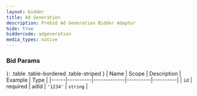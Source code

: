 ```yaml
---
layout: bidder
title: Ad Generation
description: Prebid Ad Generation Bidder Adaptor
hide: true
biddercode: adgeneration
media_types: native
---
```



### Bid Params

{: .table .table-bordered .table-striped }
| Name | Scope    | Description | Example  | Type     |
|------|----------|-------------|----------|----------|
| `id` | required | adId        | `'1234'` | `string` |

